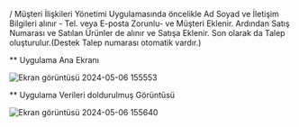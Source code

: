 / Müşteri İlişkileri Yönetimi Uygulamasında öncelikle Ad Soyad ve İletişim Bilgileri alınır - Tel. veya E-posta Zorunlu- ve Müşteri Eklenir. Ardından Satış Numarası ve Satılan Ürünler de alınır ve Satışa Eklenir. Son olarak da Talep oluşturulur.(Destek Talep numarası otomatik vardır.)

** Uygulama Ana Ekranı

![Ekran görüntüsü 2024-05-06 155553](https://github.com/YusufSural/Musteri-iliskileri-YonetimiUyg-10/assets/84929731/458da925-4aa7-4a57-8467-15d248e71eff)

** Uygulama Verileri doldurulmuş Görüntüsü

![Ekran görüntüsü 2024-05-06 155640](https://github.com/YusufSural/Musteri-iliskileri-YonetimiUyg-10/assets/84929731/5f1c224e-ee61-4e5f-9f8f-22408fe27719)
